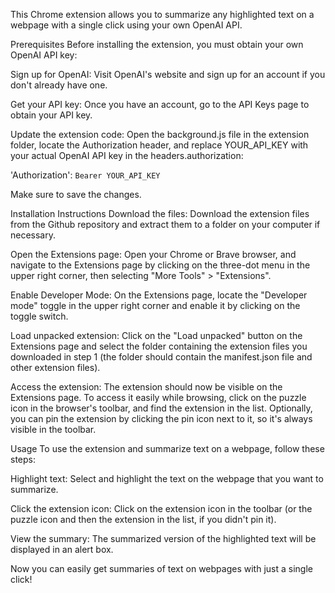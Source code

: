 This Chrome extension allows you to summarize any highlighted text on a webpage with a single click using your own OpenAI API.

Prerequisites
Before installing the extension, you must obtain your own OpenAI API key:

Sign up for OpenAI: Visit OpenAI's website and sign up for an account if you don't already have one.

Get your API key: Once you have an account, go to the API Keys page to obtain your API key.

Update the extension code: Open the background.js file in the extension folder, locate the Authorization header, and replace YOUR_API_KEY with your actual OpenAI API key in the headers.authorization:

'Authorization': `Bearer YOUR_API_KEY`

Make sure to save the changes.

Installation Instructions
Download the files: Download the extension files from the Github repository and extract them to a folder on your computer if necessary.

Open the Extensions page: Open your Chrome or Brave browser, and navigate to the Extensions page by clicking on the three-dot menu in the upper right corner, then selecting "More Tools" > "Extensions".

Enable Developer Mode: On the Extensions page, locate the "Developer mode" toggle in the upper right corner and enable it by clicking on the toggle switch.

Load unpacked extension: Click on the "Load unpacked" button on the Extensions page and select the folder containing the extension files you downloaded in step 1 (the folder should contain the manifest.json file and other extension files).

Access the extension: The extension should now be visible on the Extensions page. To access it easily while browsing, click on the puzzle icon in the browser's toolbar, and find the extension in the list. Optionally, you can pin the extension by clicking the pin icon next to it, so it's always visible in the toolbar.

Usage
To use the extension and summarize text on a webpage, follow these steps:

Highlight text: Select and highlight the text on the webpage that you want to summarize.

Click the extension icon: Click on the extension icon in the toolbar (or the puzzle icon and then the extension in the list, if you didn't pin it).

View the summary: The summarized version of the highlighted text will be displayed in an alert box.

Now you can easily get summaries of text on webpages with just a single click!

